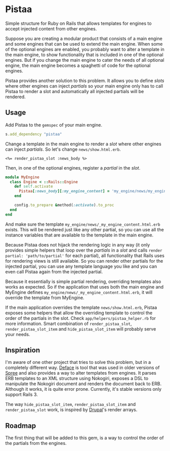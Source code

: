 # Pistaa

Simple structure for Ruby on Rails that allows templates for engines to accept 
injected content from other engines.

Suppose you are creating a modular product that consists of a main engine and
some engines that can be used to extend the main engine. When some of the
optional engines are enabled, you probably want to alter a template in the main
engine, to show functionality that is included in one of the optional engines.
But if you change the main engine to cater the needs of all optional engine, the
main engine becomes a spaghetti of code for the optional engines.

Pistaa provides another solution to this problem. It allows you to define 
*slots* where other engines can inject *partials* so your main engine only has
to call Pistaa to render a slot and automatically all injected partials will be
rendered.

## Usage

Add Pistaa to the `gemspec` of your main engine.

```ruby
s.add_dependency "pistaa"
```

Change a template in the main engine to render a *slot* where other engines can
inject *partials*. So let's change `news/show.html.erb`.

```erb
<%= render_pistaa_slot :news_body %>
```

Then, in one of the optional engines, register a *partial* in the *slot*.

```ruby
module MyEngine
  class Engine < ::Rails::Engine
    def self.activate
      Pistaa[:news_body][:my_engine_content] = 'my_engine/news/my_engine_content'
    end

    config.to_prepare &method(:activate).to_proc
  end
end
```

And make sure the template `my_engine/news/_my_engine_content.html.erb` exists. 
This will be rendered just like any other partial, so you can use all the 
instance variables that are available to the template in the main engine.

Because Pistaa does not hijack the rendering logic in any way (it only provides
simple helpers that loop over the *partials* in a *slot* and calls
`render partial: 'path/to/partial'` for each partial), all functionality that
Rails uses for rendering views is still available. So you can render other 
partials for the injected partial, you can use any template language you like
and you can even call Pistaa again from the injected partial.

Because it essentially is simple partial rendering, overriding templates also
works as expected. So if the application that uses both the main engine and
MyEngine defines `my_engine/news/_my_engine_content.html.erb`, it will override
the template from MyEngine.

If the main application overrides the template `news/show.html.erb`, Pistaa
exposes some helpers that allow the overriding template to control the order of
the partials in the slot. Check `app/helpers/pistaa_helper.rb` for more 
information. Smart combination of `render_pistaa_slot`, 
`render_pistaa_slot_item` and `hide_pistaa_slot_item` will probably serve your
needs.

## Inspiration

I'm aware of one other project that tries to solve this problem, but in a
completely different way. [Deface](https://github.com/spree/deface) is tool that
was used in older versions of [Spree](https://spreecommerce.com/) and also 
provides a way to alter templates from engines. It parses ERB templates to an
XML structure using Nokogiri, exposes a DSL to manipulate the Nokogiri document
and renders the document back to ERB. Although it works, it is quite error
prone. Currently, it's stable versions only support Rails 3.

The way `hide_pistaa_slot_item`, `render_pistaa_slot_item` and 
`render_pistaa_slot` work, is inspired by [Drupal](https://drupal.org/)'s render
arrays.

## Roadmap

The first thing that will be added to this gem, is a way to control the order
of the partials from the engines.

